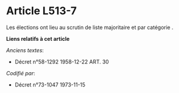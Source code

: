 # Article L513-7

Les élections ont lieu au scrutin de liste majoritaire et par catégorie .

**Liens relatifs à cet article**

_Anciens textes_:

  - Décret n°58-1292 1958-12-22 ART. 30

_Codifié par_:

  - Décret n°73-1047 1973-11-15
